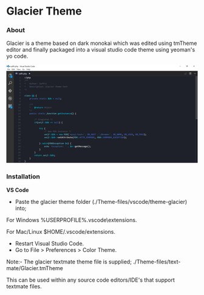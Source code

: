 # Glacier Theme

### About
Glacier is a theme based on dark monokai which was edited using tmTheme editor and finally packaged into a visual studio code theme using yeoman's yo code.

![Glacier theme screenshot](/Screenshots/screenshot.JPG?raw=true "Glacier")

### Installation

**VS Code**
* Paste the glacier theme folder (./Theme-files/vscode/theme-glacier) into;

For Windows %USERPROFILE%\.vscode\extensions.

For Mac/Linux $HOME/.vscode/extensions.
* Restart Visual Studio Code.
* Go to File > Preferences > Color Theme.

Note:- 
The glacier textmate theme file is supplied; ./Theme-files/text-mate/Glacier.tmTheme

This can be used within any source code editors/IDE's that support textmate files.

